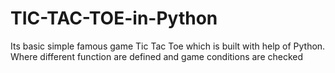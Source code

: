 # TIC-TAC-TOE-in-Python
Its basic simple famous game Tic Tac Toe which is built with help of Python. Where different function are defined and game conditions are checked
